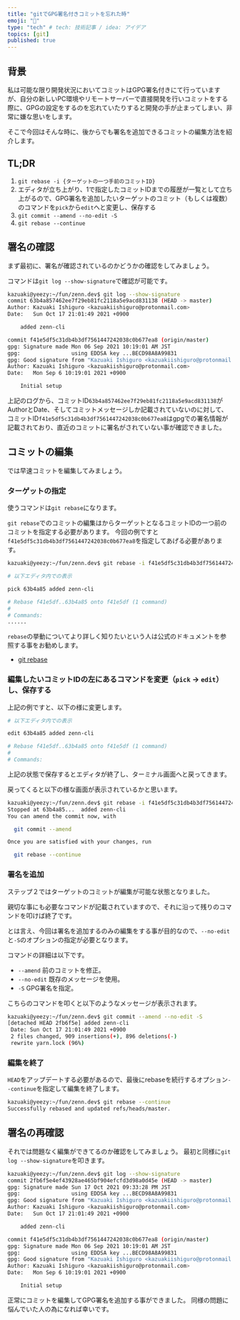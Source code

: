 ```yaml
---
title: "gitでGPG署名付きコミットを忘れた時"
emoji: "🎃"
type: "tech" # tech: 技術記事 / idea: アイデア
topics: [git]
published: true
---
```


## 背景

私は可能な限り開発状況においてコミットはGPG署名付きにて行っていますが、自分の新しいPC環境やリモートサーバーで直接開発を行いコミットをする際に、GPGの設定をするのを忘れていたりすると開発の手が止まってしまい、非常に嫌な思いをします。

そこで今回はそんな時に、後からでも署名を追加できるコミットの編集方法を紹介します。

## TL;DR

1. `git rebase -i {ターゲットの一つ手前のコミットID}`
2. エディタが立ち上がり、1で指定したコミットIDまでの履歴が一覧として立ち上がるので、GPG署名を追加したいターゲットのコミット（もしくは複数）のコマンドを`pick`から`edit`へと変更し、保存する
3. `git commit --amend --no-edit -S`
4. `git rebase --continue`

## 署名の確認

まず最初に、署名が確認されているのかどうかの確認をしてみましょう。

コマンドは`git log --show-signature`で確認が可能です。

```bash
kazuaki@yeezy:~/fun/zenn.dev$ git log --show-signature
commit 63b4a857462ee7f29eb81fc2118a5e9acd831138 (HEAD -> master)
Author: Kazuaki Ishiguro <kazuakiishiguro@protonmail.com>
Date:   Sun Oct 17 21:01:49 2021 +0900

    added zenn-cli

commit f41e5df5c31db4b3df7561447242038c0b677ea8 (origin/master)
gpg: Signature made Mon 06 Sep 2021 10:19:01 AM JST
gpg:                using EDDSA key ...BECD98A8A99831
gpg: Good signature from "Kazuaki Ishiguro <kazuakiishiguro@protonmail.com>" [ultimate]
Author: Kazuaki Ishiguro <kazuakiishiguro@protonmail.com>
Date:   Mon Sep 6 10:19:01 2021 +0900

    Initial setup
```

上記のログから、コミットID`63b4a857462ee7f29eb81fc2118a5e9acd831138`がAuthorとDate、そしてコミットメッセージしか記載されていないのに対して、コミットID`f41e5df5c31db4b3df7561447242038c0b677ea8`はgpgでの署名情報が記載されており、直近のコミットに署名がされていない事が確認できました。

## コミットの編集

では早速コミットを編集してみましょう。

### ターゲットの指定

使うコマンドは`git rebase`になります。

`git rebase`でのコミットの編集はからターゲットとなるコミットIDの一つ前のコミットを指定する必要があります。
今回の例ですと`f41e5df5c31db4b3df7561447242038c0b677ea8`を指定してあげる必要があります。

```bash
kazuaki@yeezy:~/fun/zenn.dev$ git rebase -i f41e5df5c31db4b3df7561447242038c0b677ea8

# 以下エディタ内での表示

pick 63b4a85 added zenn-cli

# Rebase f41e5df..63b4a85 onto f41e5df (1 command)
#
# Commands:
......
```

`rebase`の挙動についてより詳しく知りたいという人は公式のドキュメントを参照する事をお勧めします。

* [git rebase](https://git-scm.com/book/ja/v2/Git-%E3%81%AE%E3%83%96%E3%83%A9%E3%83%B3%E3%83%81%E6%A9%9F%E8%83%BD-%E3%83%AA%E3%83%99%E3%83%BC%E3%82%B9)

### 編集したいコミットIDの左にあるコマンドを変更（`pick` -> `edit`）し、保存する

上記の例ですと、以下の様に変更します。

```bash
# 以下エディタ内での表示

edit 63b4a85 added zenn-cli

# Rebase f41e5df..63b4a85 onto f41e5df (1 command)
#
# Commands:
```

上記の状態で保存するとエディタが終了し、ターミナル画面へと戻ってきます。

戻ってくると以下の様な画面が表示されているかと思います。

```bash
kazuaki@yeezy:~/fun/zenn.dev$ git rebase -i f41e5df5c31db4b3df7561447242038c0b677ea8
Stopped at 63b4a85...  added zenn-cli
You can amend the commit now, with

  git commit --amend

Once you are satisfied with your changes, run

  git rebase --continue
```

### 署名を追加

ステップ２ではターゲットのコミットが編集が可能な状態となりました。

親切な事にも必要なコマンドが記載されていますので、それに沿って残りのコマンドを叩けば終了です。

とは言え、今回は署名を追加するのみの編集をする事が目的なので、`--no-edit`と`-S`のオプションの指定が必要となります。

コマンドの詳細は以下です。

* `--amend` 前のコミットを修正。
* `--no-edit` 既存のメッセージを使用。
* `-S` GPG署名を指定。

こちらのコマンドを叩くと以下のようなメッセージが表示されます。

```bash
kazuaki@yeezy:~/fun/zenn.dev$ git commit --amend --no-edit -S
[detached HEAD 2fb6f5e] added zenn-cli
 Date: Sun Oct 17 21:01:49 2021 +0900
 2 files changed, 909 insertions(+), 896 deletions(-)
 rewrite yarn.lock (96%)
```

### 編集を終了

`HEAD`をアップデートする必要があるので、最後にrebaseを続行するオプション`--continue`を指定して編集を終了します。

```bash
kazuaki@yeezy:~/fun/zenn.dev$ git rebase --continue
Successfully rebased and updated refs/heads/master.
```

## 署名の再確認

それでは問題なく編集ができてるのか確認をしてみましょう。
最初と同様に`git log --show-signature`を叩きます。

```bash
kazuaki@yeezy:~/fun/zenn.dev$ git log --show-signature
commit 2fb6f5e4ef43928ae465bf904efcfd3d98a0d45e (HEAD -> master)
gpg: Signature made Sun 17 Oct 2021 09:33:28 PM JST
gpg:                using EDDSA key ...BECD98A8A99831
gpg: Good signature from "Kazuaki Ishiguro <kazuakiishiguro@protonmail.com>" [ultimate]
Author: Kazuaki Ishiguro <kazuakiishiguro@protonmail.com>
Date:   Sun Oct 17 21:01:49 2021 +0900

    added zenn-cli

commit f41e5df5c31db4b3df7561447242038c0b677ea8 (origin/master)
gpg: Signature made Mon 06 Sep 2021 10:19:01 AM JST
gpg:                using EDDSA key ...BECD98A8A99831
gpg: Good signature from "Kazuaki Ishiguro <kazuakiishiguro@protonmail.com>" [ultimate]
Author: Kazuaki Ishiguro <kazuakiishiguro@protonmail.com>
Date:   Mon Sep 6 10:19:01 2021 +0900

    Initial setup
```

正常にコミットを編集してGPG署名を追加する事ができました。
同様の問題に悩んでいた人の為になれば幸いです。